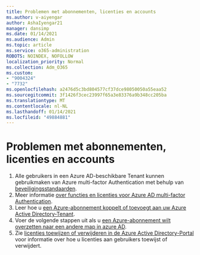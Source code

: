 ```yaml
---
title: Problemen met abonnementen, licenties en accounts
ms.author: v-aiyengar
author: AshaIyengar21
manager: dansimp
ms.date: 01/14/2021
ms.audience: Admin
ms.topic: article
ms.service: o365-administration
ROBOTS: NOINDEX, NOFOLLOW
localization_priority: Normal
ms.collection: Adm_O365
ms.custom:
- "9004324"
- "7732"
ms.openlocfilehash: a2476d5c3bd804577cf37dce98050050a55eaa52
ms.sourcegitcommit: 3f1426f3cec23997f65a3e83376a9b348cc205ba
ms.translationtype: MT
ms.contentlocale: nl-NL
ms.lasthandoff: 01/14/2021
ms.locfileid: "49884881"
---
```

# <a name="issues-with-subscriptions-licenses-and-accounts"></a>Problemen met abonnementen, licenties en accounts

1. Alle gebruikers in een Azure AD-beschikbare Tenant kunnen gebruikmaken van Azure multi-factor Authentication met behulp van [beveiligingsstandaarden](https://docs.microsoft.com/azure/active-directory/fundamentals/concept-fundamentals-security-defaults).
1. Meer informatie [over functies en licenties voor Azure AD multi-factor Authentication](https://docs.microsoft.com/azure/active-directory/authentication/concept-mfa-licensing).
1. Leer hoe u [een Azure-abonnement koppelt of toevoegt aan uw Azure Active Directory-Tenant](https://docs.microsoft.com/azure/active-directory/fundamentals/active-directory-how-subscriptions-associated-directory).
1. Voer de volgende stappen uit als u [een Azure-abonnement wilt overzetten naar een andere map in azure AD](https://docs.microsoft.com/azure/role-based-access-control/transfer-subscription).
1. Zie [licenties toewijzen of verwijderen in de Azure Active Directory-Portal](https://docs.microsoft.com/azure/active-directory/fundamentals/license-users-groups) voor informatie over hoe u licenties aan gebruikers toewijst of verwijdert.